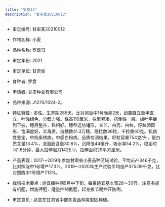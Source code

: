 ```yaml
---
title: "罗盘13"
description: "甘审麦20210012"
---
```

* 审定编号:  甘审麦20210012

*  作物名称:  小麦

*  品种名称:  罗盘13

*  审定年份:  2021

*  审定单位:  甘肃省

* 育种者:  罗盘

*  申请者:  甘肃种业有限公司

*  品种来源:  J1270/1024-2。

*  特征特性 : 
冬性。生育期285天，比对照陇中1号晚熟2天，幼苗直立至半直立，叶浅绿色，分蘖力强。株高110厘米，株型紧凑，抗倒性一般。旗叶平展到下披，穗层整齐，熟相好。穗型近纺锤形，长芒、白壳、白粒，籽粒卵圆形，饱满度好，半角质。亩穗数41.3万穗，穗粒数36粒，千粒重40克。抗病性鉴定，中抗条锈病，中感白粉病。品质检测结果，籽粒容重754克/升，蛋白质含量13.4%，湿面筋含量30.8%，沉降值44毫升，吸水率54.2%，稳定时间1.6分钟，最大拉伸阻力142E.U，拉伸面积29平方厘米。
 
*  产量表现 : 
2017～2019年参加甘肃省小麦品种区域试验，平均亩产346千克，比对照陇中1号增产17.3%。2019～2020年生产试验平均亩产375.09千克，比对照陇中1号增产7.13%。

*  栽培技术要点 : 
适宜播种期9月中下旬，每亩适宜基本苗28～30万。注意多施有机肥，增施钾肥，适量控制氮肥，起身拔节期控旺防倒。

*  审定意见 : 
适宜在甘肃省中部冬麦品种类型区种植。
